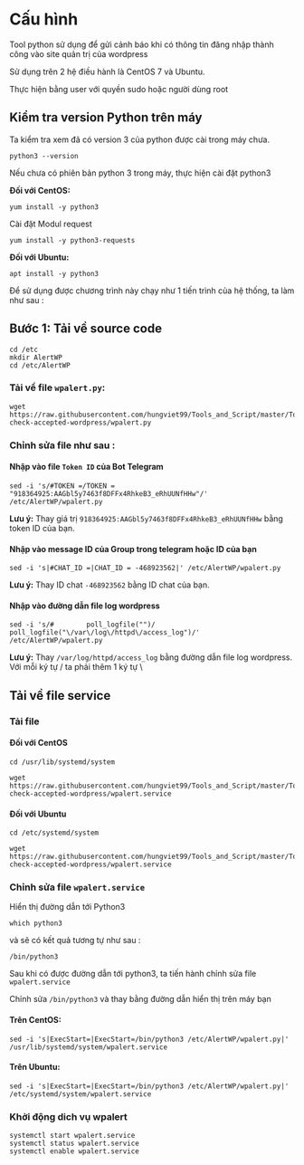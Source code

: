 # Cấu hình 

Tool python sử dụng để gửi cảnh báo khi có thông tin đăng nhập thành công vào site quản trị của wordpress

Sử dụng trên 2 hệ điều hành là CentOS 7 và Ubuntu.

Thực hiện bằng user với quyền sudo hoặc người dùng root

## Kiểm tra version Python trên máy

Ta kiểm tra xem đã có version 3 của python được cài trong máy chưa. 
```
python3 --version
```

Nếu chưa có phiên bản python 3 trong máy, thực hiện cài đặt python3 

**Đối với CentOS:** 

```
yum install -y python3
```

Cài đặt Modul request

```
yum install -y python3-requests
```
**Đối với Ubuntu:**

```
apt install -y python3
```

Để sử dụng được chương trình này chạy như 1 tiến trình của hệ thống, ta làm như sau : 

## Bước 1: Tải về source code

```
cd /etc
mkdir AlertWP
cd /etc/AlertWP
```

### Tải về file `wpalert.py`: 

```
wget https://raw.githubusercontent.com/hungviet99/Tools_and_Script/master/Tools/Tool-check-accepted-wordpress/wpalert.py
```

### Chỉnh sửa file như sau : 

#### Nhập vào file `Token ID` của Bot Telegram

```
sed -i 's/#TOKEN =/TOKEN = "918364925:AAGbl5y7463f8DFFx4RhkeB3_eRhUUNfHHw"/' /etc/AlertWP/wpalert.py
```

**Lưu ý:** Thay giá trị `918364925:AAGbl5y7463f8DFFx4RhkeB3_eRhUUNfHHw` bằng token ID của bạn. 

#### Nhập vào message ID của Group trong telegram hoặc ID của bạn 

```
sed -i 's|#CHAT_ID =|CHAT_ID = -468923562|' /etc/AlertWP/wpalert.py
```
**Lưu ý:** Thay ID chat `-468923562` bằng ID chat của bạn. 

#### Nhập vào đường dẫn file log wordpress 

```
sed -i 's/#        poll_logfile("")/        poll_logfile("\/var\/log\/httpd\/access_log")/' /etc/AlertWP/wpalert.py
```

**Lưu ý:** Thay `/var/log/httpd/access_log` bằng đường dẫn file log wordpress. Với mỗi ký tự / ta phải thêm 1 ký tự \

## Tải về file service

### Tải file 

#### Đối với CentOS

```
cd /usr/lib/systemd/system
```
```
wget https://raw.githubusercontent.com/hungviet99/Tools_and_Script/master/Tools/Tool-check-accepted-wordpress/wpalert.service
```

#### Đối với Ubuntu

```
cd /etc/systemd/system
```

```
wget https://raw.githubusercontent.com/hungviet99/Tools_and_Script/master/Tools/Tool-check-accepted-wordpress/wpalert.service
```

### Chỉnh sửa file `wpalert.service`

Hiển thị đường dẫn tới Python3
```
which python3
```
và sẽ có kết quả tương tự như sau : 

```
/bin/python3
```

Sau khi có được đường dẫn tới python3, ta tiến hành chỉnh sửa file `wpalert.service`

Chỉnh sửa `/bin/python3` và thay bằng đường dẫn hiển thị trên máy bạn

#### Trên CentOS: 
```
sed -i 's|ExecStart=|ExecStart=/bin/python3 /etc/AlertWP/wpalert.py|' /usr/lib/systemd/system/wpalert.service
```
#### Trên Ubuntu: 
```
sed -i 's|ExecStart=|ExecStart=/bin/python3 /etc/AlertWP/wpalert.py|' /etc/systemd/system/wpalert.service
```

### Khởi động dich vụ wpalert 

```
systemctl start wpalert.service
systemctl status wpalert.service
systemctl enable wpalert.service
```

